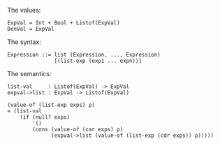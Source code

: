 The values:

```
ExpVal = Int + Bool + Listof(ExpVal)
DenVal = ExpVal
```

The syntax:

```
Expression ::= list (Expression, ..., Expression)
               [(list-exp (exp1 ... expn))]
```

The semantics:

```
list-val     : Listof(ExpVal) -> ExpVal
expval->list : ExpVal -> Listof(ExpVal)
```

```
(value-of (list-exp exps) ρ)
= (list-val
    (if (null? exps)
        '()
        (cons (value-of (car exps) ρ)
              (expval->list (value-of (list-exp (cdr exps)) ρ)))))
```
